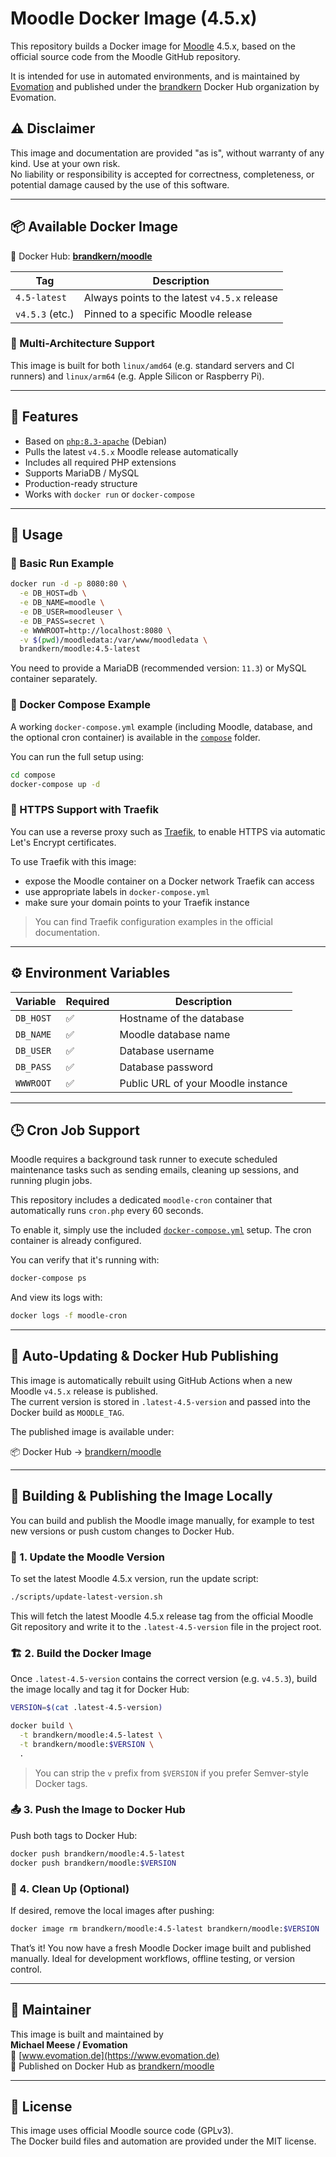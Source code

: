 # Moodle Docker Image (4.5.x)

This repository builds a Docker image for [Moodle](https://moodle.org/) 4.5.x, based on the official source code from the Moodle GitHub repository.

It is intended for use in automated environments, and is maintained by [Evomation](https://www.evomation.de) and published under the [brandkern](https://hub.docker.com/u/brandkern) Docker Hub organization by Evomation.

## ⚠️  Disclaimer

This image and documentation are provided "as is", without warranty of any kind. Use at your own risk.  
No liability or responsibility is accepted for correctness, completeness, or potential damage caused by the use of this software.

---

## 📦 Available Docker Image

🧊 Docker Hub: **[brandkern/moodle](https://hub.docker.com/r/brandkern/moodle)**

| Tag              | Description                                  |
|------------------|----------------------------------------------|
| `4.5-latest`     | Always points to the latest `v4.5.x` release |
| `v4.5.3` (etc.)  | Pinned to a specific Moodle release          |

### 🧬 Multi-Architecture Support

This image is built for both `linux/amd64` (e.g. standard servers and CI runners) and `linux/arm64` (e.g. Apple Silicon or Raspberry Pi).

---

## 🧱 Features

- Based on [`php:8.3-apache`](https://hub.docker.com/_/php) (Debian)
- Pulls the latest `v4.5.x` Moodle release automatically
- Includes all required PHP extensions
- Supports MariaDB / MySQL
- Production-ready structure
- Works with `docker run` or `docker-compose`

---

## 🚀 Usage

### 🐳 Basic Run Example

```bash
docker run -d -p 8080:80 \
  -e DB_HOST=db \
  -e DB_NAME=moodle \
  -e DB_USER=moodleuser \
  -e DB_PASS=secret \
  -e WWWROOT=http://localhost:8080 \
  -v $(pwd)/moodledata:/var/www/moodledata \
  brandkern/moodle:4.5-latest
```

You need to provide a MariaDB (recommended version: `11.3`) or MySQL container separately.

### 🧪 Docker Compose Example

A working `docker-compose.yml` example (including Moodle, database, and the optional cron container) is available in the [`compose`](./compose/) folder.

You can run the full setup using:

```bash
cd compose
docker-compose up -d
```

### 🔐 HTTPS Support with Traefik

You can use a reverse proxy such as [Traefik](https://doc.traefik.io/traefik/), to enable HTTPS via automatic Let's Encrypt certificates.

To use Traefik with this image:

- expose the Moodle container on a Docker network Traefik can access
- use appropriate labels in `docker-compose.yml`
- make sure your domain points to your Traefik instance

> You can find Traefik configuration examples in the official documentation.

---

## ⚙️  Environment Variables

| Variable    | Required | Description                                 |
|-------------|----------|---------------------------------------------|
| `DB_HOST`   | ✅        | Hostname of the database                    |
| `DB_NAME`   | ✅        | Moodle database name                        |
| `DB_USER`   | ✅        | Database username                           |
| `DB_PASS`   | ✅        | Database password                           |
| `WWWROOT`   | ✅        | Public URL of your Moodle instance          |

---

## 🕒 Cron Job Support

Moodle requires a background task runner to execute scheduled maintenance tasks such as sending emails, cleaning up sessions, and running plugin jobs.

This repository includes a dedicated `moodle-cron` container that automatically runs `cron.php` every 60 seconds.

To enable it, simply use the included [`docker-compose.yml`](compose/docker-compose.yml) setup. The cron container is already configured.

You can verify that it's running with:

```bash
docker-compose ps
```

And view its logs with:

```bash
docker logs -f moodle-cron
```

---

## 🔄 Auto-Updating & Docker Hub Publishing

This image is automatically rebuilt using GitHub Actions when a new Moodle `v4.5.x` release is published.  
The current version is stored in `.latest-4.5-version` and passed into the Docker build as `MOODLE_TAG`.

The published image is available under:

📦 Docker Hub → [brandkern/moodle](https://hub.docker.com/r/brandkern/moodle)

---

## 🧪 Building & Publishing the Image Locally

You can build and publish the Moodle image manually, for example to test new versions or push custom changes to Docker Hub.

### 📌 1. Update the Moodle Version

To set the latest Moodle 4.5.x version, run the update script:

```bash
./scripts/update-latest-version.sh
```

This will fetch the latest Moodle 4.5.x release tag from the official Moodle Git repository and write it to the `.latest-4.5-version` file in the project root.

### 🏗️ 2. Build the Docker Image

Once `.latest-4.5-version` contains the correct version (e.g. `v4.5.3`), build the image locally and tag it for Docker Hub:

```bash
VERSION=$(cat .latest-4.5-version)

docker build \
  -t brandkern/moodle:4.5-latest \
  -t brandkern/moodle:$VERSION \
  .
```

> You can strip the `v` prefix from `$VERSION` if you prefer Semver-style Docker tags.

### 📤 3. Push the Image to Docker Hub

Push both tags to Docker Hub:

```bash
docker push brandkern/moodle:4.5-latest
docker push brandkern/moodle:$VERSION
```

### 🧼 4. Clean Up (Optional)

If desired, remove the local images after pushing:

```bash
docker image rm brandkern/moodle:4.5-latest brandkern/moodle:$VERSION
```

That’s it! You now have a fresh Moodle Docker image built and published manually. Ideal for development workflows, offline testing, or version control.

---

## 🤝 Maintainer

This image is built and maintained by  
**Michael Meese / Evomation**  
🔗 [www.evomation.de](https://www.evomation.de)  
🐋 Published on Docker Hub as [brandkern/moodle](https://hub.docker.com/r/brandkern/moodle)

---

## 📄 License

This image uses official Moodle source code (GPLv3).  
The Docker build files and automation are provided under the MIT license.

